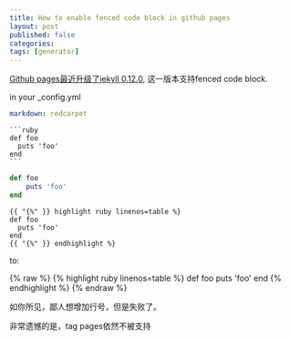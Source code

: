 ```yaml
---
title: How to enable fenced code block in github pages
layout: post
published: false
categories:
tags: [generator]
---
```


[Github pages最近升级了jekyll 0.12.0](https://github.com/blog/1366-github-pages-updated-to-jekyll-0-12-0), 这一版本支持fenced code block.

in your \_config.yml

```yaml
markdown: redcarpet
```

    ```ruby
    def foo
      puts 'foo'
    end
    ```

```ruby
def foo
    puts 'foo'
end
```

```
{{ "{%" }} highlight ruby linenos=table %}
def foo
  puts 'foo'
end
{{ "{%" }} endhighlight %}
```
to:

{% raw %}
{% highlight ruby linenos=table %}
def foo
  puts 'foo'
end
{% endhighlight %}
{% endraw %}

如你所见，鄙人想增加行号，但是失败了。

非常遗憾的是，tag pages依然不被支持

